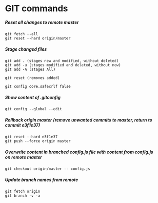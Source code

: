 GIT commands
==========

##### Reset all changes to remote master  
    git fetch --all
    git reset --hard origin/master

##### Stage changed files
    git add . (stages new and modified, without deleted)
    git add -u (stages modified and deleted, without new)
    git add -A (stages All)

    git reset (removes added)

    git config core.safecrlf false

##### Show content of .gitconfig
    git config --global --edit 

##### Rollback origin master (remove unwanted commits to master, return to commit e3f1e37)
    git reset --hard e3f1e37
    git push --force origin master

##### Overwrite content in branched config.js file with content from config.js on remote master
    git checkout origin/master -- config.js

##### Update branch names from remote
    git fetch origin
    git branch -v -a
